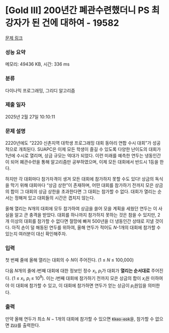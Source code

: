 # [Gold III] 200년간 폐관수련했더니 PS 최강자가 된 건에 대하여 - 19582 

[문제 링크](https://www.acmicpc.net/problem/19582) 

### 성능 요약

메모리: 49436 KB, 시간: 336 ms

### 분류

다이나믹 프로그래밍, 그리디 알고리즘

### 제출 일자

2025년 2월 27일 10:10:11

### 문제 설명

<p>2220년에도 “2220 신촌지역 대학생 프로그래밍 대회 동아리 연합 수시 대회”가 성공적으로 개최된다. SUAPC은 이제 모든 학생이 즐길 수 있도록 다양한 난이도의 대회가 1년에 수시로 열리며, 상금 규모는 억대가 되었다. 이런 미래를 예측한 연두는 냉동인간이 되어 폐관수련을 통해 알고리즘만 공부하였으며, 이제 모든 대회에서 반드시 1등을 한다.</p>

<p>하지만 각 대회마다 참가자격이 생겨 모든 대회에 참가하지 못할 수도 있다! 상금의 독식을 막기 위해 대회마다 “상금 상한”이 존재하며, 어떤 대회를 참가하기 전까지 모은 상금의 합이 그 대회의 상금 상한을 초과한다면 그 대회는 참가할 수 없다. 대회가 열리는 순서는 정해져 있고 대회들의 시간은 겹치지 않는다.</p>

<p>올해 열리는 <em>N</em>개의 대회에 모두 참가하여 상금을 쓸어 모을 계획을 세웠던 연두는 이 사실을 알고 큰 충격을 받았다. 대회를 하나까지 참가하지 못하는 것은 참을 수 있지만, 2개 이상의 대회를 참가할 수 없다면 절망에 빠져 500년을 더 냉동인간 상태로 지낼 것이다. 아직 손이 덜 해동된 연두를 위하여, 올해 연두가 적어도 <em>N</em>-1개의 대회에 참가할 수 있는지 여러분이 대신 확인해주자.</p>

### 입력 

 <p>첫 번째 줄에 올해 열리는 대회의 수 <i>N</i>이 주어진다. (1 ≤ <i>N</i> ≤ 100,000)</p>

<p>다음 <em>N</em>개의 줄에 <i>i</i>번째 대회에 대한 정보인 정수 <em>x<sub>i</sub></em>, <em>p<sub>i</sub></em>가 대회가 <strong>열리는 순서대로</strong> 주어진다. (1 ≤ <em>x<sub>i</sub></em>, <em>p<sub>i </sub></em>≤ 10<sup>9</sup>). 이는 <em>i</em>번째 대회에 참가하기 전까지 모은 상금의 합이 <em>x<sub>i</sub></em>원 이하여야 이 대회에 참가할 수 있고, 이 대회에 참가하면 연두가 얻는 상금이 <em>p<sub>i</sub></em>원임을 의미한다.</p>

### 출력 

 <p>만약 올해 연두가 최소 <em>N </em>− 1개의 대회에 참가할 수 있으면 <code><span style="background-color:#dddddd;">Kkeo-eok</span></code>을, 참가할 수 없으면 <code><span style="background-color:#dddddd;">Zzz</span></code>를 출력한다.</p>

